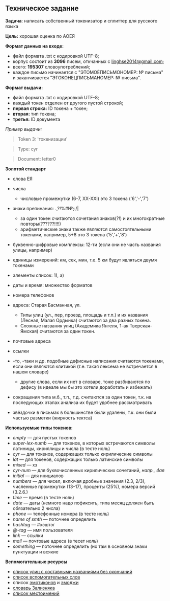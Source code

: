 ## Техническое задание
**Задача**: написать собственный токенизатор и сплиттер для русского языка

**Цель:** хорошая оценка по АОЕЯ

**Формат данных на входе:**

* файл формата .txt с кодировкой UTF-8;
* корпус состоит из **3096** писем, откчанных с linghse2014@gmail.com;
* всего: **195307** словоупотреблений;
* каждое письмо начинается с "ЭТОМОЁПИСЬМОНОМЕР: № письма" и заканчивается "ЭТОКОНЕЦПИСЬМАНОМЕР: № письма".

**Формат выдачи:**

* файл формата .txt с кодировкой UTF-8;
* каждый токен отделен от другого пустой строкой;
* **первая строка:** ID токена + токен;
* **вторая:** тип токена;
* **третья:** ID документа

*Пример выдачи:*

> Token 3: 'токенизации'

> Type: cyr

> Document: letter0

**Золотой стандарт**

* слова ЕЯ
* числа
  - числовые промежутки (6-7, ХХ-ХХI) это 3 токена ('6','-','7')
* знаки препинания: .,?!%#№;:/\|
  - за один токен считаются сочетания знаков(?!) и их многократные повторы(??????!!!!)
  - арифметические знаки также являются самостоятельными токенами, например, 5+8 это 3 токена ('5','+','8')
* буквенно-цифровые комплексы: 12-ти (если они не часть названия улицы, например)
* единицы измерений: км, сек, мин, т.е. 5 км будут являться двумя токенами
* элементы список: 1), а)
* даты и время: множество форматов
* номера телефонов
* адреса: Старая Басманная, ул. 
  - Типы улиц (ул., пер, проезд, площадь и т.п.) и их названия (Лесная, Малая Ордынка) считаются за два разных токена. 
  - Сложные названия улиц (Академика Янгеля, 1-ая Тверская-Ямская) считаются за один токен.

* почтовые адреса
* ссылки
* -то, -таки и др. подобные дефисные написания считаются токенами, если они являются клитикой (т.е. такая лексема не встречается в нашем словаре)
   - другие слова, если их нет в словаре, тоже разбиваются по дефису (в идеале мы бы это хотели доработать и избежать)

* сокращения типа м.б., т.п., т.д. считаются за один токен, т.к. на последующих этапах анализа их будет удобнее рассматривать
* звёздочки в письмах в большинстве были удалены, т.к. они были частью разметки (жирность тектса)

**Используемые типы токенов:**
* *empty* — для пустых токенов
* *super-lex-numb* — для токенов, в которых встречаются символы латиницы, кириллицы и числа (в тесте ноль)
* *cyr* — для токенов, содержащих только кирилические символы
* *lat* — для токенов, содержащих только латинские символы
* *mixed* — хз
* *cyr-num* — для буквочисленных кирилических сочетаний, *напр., 4ая*
* *initial* — для инициалов
* *numbers* — для чисел, включая дробные значения (2.3, 2/3), численные промежутки (13–17), проценты (25%), номера версий (3.2.6.)
* *time* — время (в тесте ноль)
* *date* — даты (немного надо пофиксить, типа месяц должен быть обязательно 2 числа)
* *phone* — телефонные номера (в тесте ноль)
* *name of smth* — поточнее определить
* *hashtag* — #хэштэг
* *@-tag* — имя пользователя
* *link* — ссылки
* *mail* — почтовые адреса (в тесет ноль)
* *something* — поточнее определить (но там в основном знаки пунктуации и всякие 

**Вспомогательные ресурсы**
* [список улиц с составными названиями без окончаний](./double_street_name.txt)
* [список вспомогательных слов](./helpword.txt)
* список [эмотиконов](./emoticons.txt) и [эмоджи](./emoji.txt)
* [словарь Зализняка](./zdf-win.txt)
* [список местоимений](./pronouns.txt)
